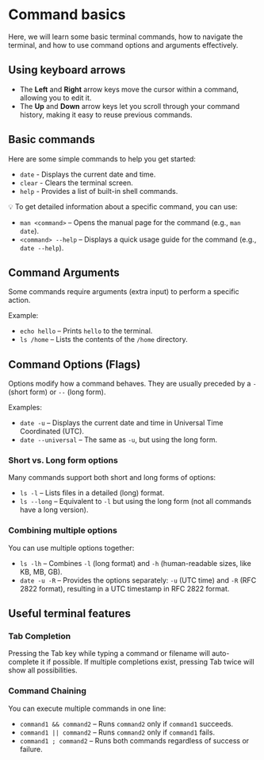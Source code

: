 # Command basics

Here, we will learn some basic terminal commands, how to navigate the terminal, and how to use command options and arguments effectively.

## Using keyboard arrows

- The **Left** and **Right** arrow keys move the cursor within a command, allowing you to edit it.
- The **Up** and **Down** arrow keys let you scroll through your command history, making it easy to reuse previous commands.

## Basic commands

Here are some simple commands to help you get started:

- `date` - Displays the current date and time.
- `clear` - Clears the terminal screen.
- `help` - Provides a list of built-in shell commands.

💡 To get detailed information about a specific command, you can use:

- `man <command>` – Opens the manual page for the command (e.g., `man date`).
- `<command> --help` – Displays a quick usage guide for the command (e.g., `date --help`).

## Command Arguments

Some commands require arguments (extra input) to perform a specific action.

Example:

- `echo hello` – Prints `hello` to the terminal.
- `ls /home` – Lists the contents of the `/home` directory.

## Command Options (Flags)

Options modify how a command behaves. They are usually preceded by a `-` (short form) or `--` (long form).

Examples:

- `date -u` – Displays the current date and time in Universal Time Coordinated (UTC).
- `date --universal` – The same as `-u`, but using the long form.

### Short vs. Long form options

Many commands support both short and long forms of options:

- `ls -l` – Lists files in a detailed (long) format.
- `ls --long` – Equivalent to `-l` but using the long form (not all commands have a long version).

### Combining multiple options

You can use multiple options together:

- `ls -lh` – Combines `-l` (long format) and `-h` (human-readable sizes, like KB, MB, GB).
- `date -u -R` – Provides the options separately: `-u` (UTC time) and `-R` (RFC 2822 format), resulting in a UTC timestamp in RFC 2822 format.

## Useful terminal features

### Tab Completion

Pressing the Tab key while typing a command or filename will auto-complete it if possible. If multiple completions exist, pressing Tab twice will show all possibilities.

### Command Chaining

You can execute multiple commands in one line:

- `command1 && command2` – Runs `command2` only if `command1` succeeds.
- `command1 || command2` – Runs `command2` only if `command1` fails.
- `command1 ; command2` – Runs both commands regardless of success or failure.
